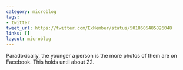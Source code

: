 ```yaml
---
category: microblog
tags:
- twitter
tweet_url: https://twitter.com/ExMember/status/5018605485826048
links: []
layout: microblog
---
```

Paradoxically, the younger a person is the more photos of them are on Facebook. This holds until about 22.
